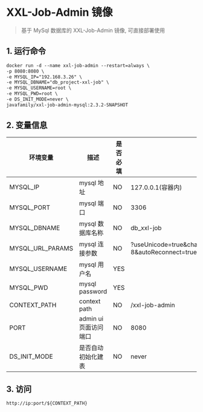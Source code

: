 # XXL-Job-Admin 镜像

> 基于 MySql 数据库的 XXL-Job-Admin 镜像, 可直接部署使用

## 1. 运行命令

``` xml
docker run -d --name xxl-job-admin --restart=always \
-p 8080:8080 \
-e MYSQL_IP="192.168.3.26" \
-e MYSQL_DBNAME="db_project-xxl-job" \
-e MYSQL_USERNAME=root \
-e MYSQL_PWD=root \
-e DS_INIT_MODE=never \
javafamily/xxl-job-admin-mysql:2.3.2-SNAPSHOT
```

## 2. 变量信息

| 环境变量         | 描述            |  是否必填      | 默认值           |
| --------------  | -------------- | ------------- | --------------- |
| MYSQL_IP        |   mysql 地址     |       NO      | 127.0.0.1(容器内) |
| MYSQL_PORT      |   mysql 端口   |       NO      |     3306        |
| MYSQL_DBNAME    | mysql 数据库名称 |       NO      |     db_xxl-job  |
| MYSQL_URL_PARAMS |  mysql 连接参数 |       NO      | ?useUnicode=true&characterEncoding=UTF-8&autoReconnect=true&serverTimezone=Asia/Shanghai |
| MYSQL_USERNAME  | mysql 用户名 |       YES      |               |
| MYSQL_PWD       | mysql password |       YES      |               |
| CONTEXT_PATH    |  context path  |        NO      | /xxl-job-admin  |
| PORT            | admin ui 页面访问端口 |        NO      |     8080        |
| DS_INIT_MODE    | 是否自动初始化建表   |        NO      |     never       |

## 3. 访问

```shell
http://ip:port/${CONTEXT_PATH}
```
